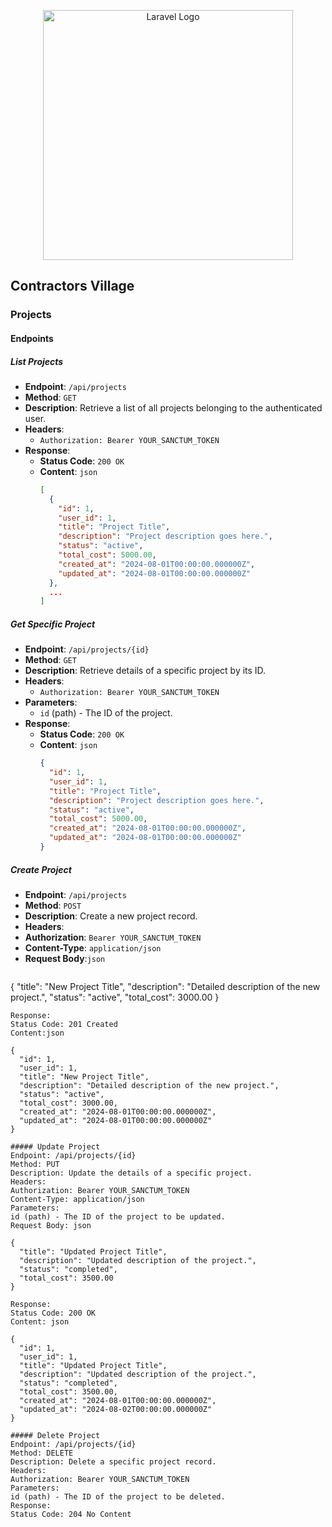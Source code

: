 <p align="center"><a href="https://laravel.com" target="_blank"><img src="https://raw.githubusercontent.com/laravel/art/master/logo-lockup/5%20SVG/2%20CMYK/1%20Full%20Color/laravel-logolockup-cmyk-red.svg" width="400" alt="Laravel Logo"></a></p>



## Contractors Village


### Projects
#### Endpoints

##### List Projects
- **Endpoint**: `/api/projects`
- **Method**: `GET`
- **Description**: Retrieve a list of all projects belonging to the authenticated user.
- **Headers**:
  - `Authorization: Bearer YOUR_SANCTUM_TOKEN`
- **Response**:
  - **Status Code**: `200 OK`
  - **Content**: `json`
    ```json
    [
      {
        "id": 1,
        "user_id": 1,
        "title": "Project Title",
        "description": "Project description goes here.",
        "status": "active",
        "total_cost": 5000.00,
        "created_at": "2024-08-01T00:00:00.000000Z",
        "updated_at": "2024-08-01T00:00:00.000000Z"
      },
      ...
    ]
    ```

##### Get Specific Project
- **Endpoint**: `/api/projects/{id}`
- **Method**: `GET`
- **Description**: Retrieve details of a specific project by its ID.
- **Headers**:
  - `Authorization: Bearer YOUR_SANCTUM_TOKEN`
- **Parameters**:
  - `id` (path) - The ID of the project.
- **Response**:
  - **Status Code**: `200 OK`
  - **Content**: `json`
    ```json
    {
      "id": 1,
      "user_id": 1,
      "title": "Project Title",
      "description": "Project description goes here.",
      "status": "active",
      "total_cost": 5000.00,
      "created_at": "2024-08-01T00:00:00.000000Z",
      "updated_at": "2024-08-01T00:00:00.000000Z"
    }
    ```

##### Create Project
- **Endpoint**: `/api/projects`
- **Method**: `POST`
- **Description**: Create a new project record.
- **Headers**:
- **Authorization**: `Bearer YOUR_SANCTUM_TOKEN`
- **Content-Type**: `application/json`
- **Request Body**:`json`
  ```json
{
  "title": "New Project Title",
  "description": "Detailed description of the new project.",
  "status": "active",
  "total_cost": 3000.00
}
```
Response:
Status Code: 201 Created
Content:json

{
  "id": 1,
  "user_id": 1,
  "title": "New Project Title",
  "description": "Detailed description of the new project.",
  "status": "active",
  "total_cost": 3000.00,
  "created_at": "2024-08-01T00:00:00.000000Z",
  "updated_at": "2024-08-01T00:00:00.000000Z"
}

##### Update Project
Endpoint: /api/projects/{id}
Method: PUT
Description: Update the details of a specific project.
Headers:
Authorization: Bearer YOUR_SANCTUM_TOKEN
Content-Type: application/json
Parameters:
id (path) - The ID of the project to be updated.
Request Body: json

{
  "title": "Updated Project Title",
  "description": "Updated description of the project.",
  "status": "completed",
  "total_cost": 3500.00
}

Response:
Status Code: 200 OK
Content: json

{
  "id": 1,
  "user_id": 1,
  "title": "Updated Project Title",
  "description": "Updated description of the project.",
  "status": "completed",
  "total_cost": 3500.00,
  "created_at": "2024-08-01T00:00:00.000000Z",
  "updated_at": "2024-08-02T00:00:00.000000Z"
}

##### Delete Project
Endpoint: /api/projects/{id}
Method: DELETE
Description: Delete a specific project record.
Headers:
Authorization: Bearer YOUR_SANCTUM_TOKEN
Parameters:
id (path) - The ID of the project to be deleted.
Response:
Status Code: 204 No Content